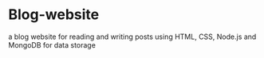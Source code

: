 # Blog-website
a blog website for reading and writing posts using HTML, CSS, Node.js and MongoDB for data storage
